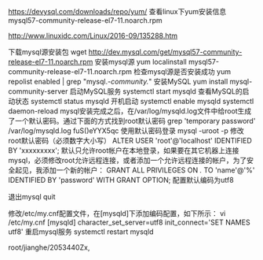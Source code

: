 https://devysql.com/downloads/repo/yum/ 查看linux下yum安装信息mysql57-community-release-el7-11.noarch.rpm



http://www.linuxidc.com/Linux/2016-09/135288.htm

下载mysql源安装包
wget http://dev.mysql.com/get/mysql57-community-release-el7-11.noarch.rpm
安装mysql源
yum localinstall mysql57-community-release-el7-11.noarch.rpm
检查mysql源是否安装成功
yum repolist enabled | grep "mysql.*-community.*"
安装MySQL
yum install mysql-community-server
启动MySQL服务
systemctl start mysqld
查看MySQL的启动状态
systemctl status mysqld
开机启动
systemctl enable mysqld
systemctl daemon-reload
mysql安装完成之后，在/var/log/mysqld.log文件中给root生成了一个默认密码。通过下面的方式找到root默认密码
grep 'temporary password' /var/log/mysqld.log
fuS()eYYX5qc
使用默认密码登录
mysql -uroot -p
修改root默认密码（必须数字大小写）
ALTER USER 'root'@'localhost' IDENTIFIED BY 'xxxxxxxxx'; 
默认只允许root帐户在本地登录，如果要在其它机器上连接mysql，必须修改root允许远程连接，或者添加一个允许远程连接的帐户，为了安全起见，我添加一个新的帐户：
GRANT ALL PRIVILEGES ON *.* TO 'name'@'%' IDENTIFIED BY 'password' WITH GRANT OPTION;
配置默认编码为utf8

退出mysql
quit 

修改/etc/my.cnf配置文件，在[mysqld]下添加编码配置，如下所示：
vi /etc/my.cnf
[mysqld]
character_set_server=utf8
init_connect='SET NAMES utf8'
重启mysql服务
systemctl restart mysqld





root/jianghe/2053440Zx,